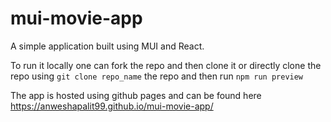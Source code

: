 # mui-movie-app

A simple application built using MUI and React.

To run it locally one can fork the repo and then clone it or directly clone the repo using <code>git clone repo_name</code> the repo and then run 
<code>npm run preview</code>

The app is hosted using github pages and can be found here https://anweshapalit99.github.io/mui-movie-app/
